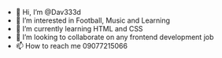 - 👋 Hi, I’m @Dav333d
- 👀 I’m interested in Football, Music and Learning
- 🌱 I’m currently learning HTML and CSS
- 💞️ I’m looking to collaborate on any frontend development job
- 📫 How to reach me 09077215066

<!---
Dav333d/Dav333d is a ✨ special ✨ repository because its `README.md` (this file) appears on your GitHub profile.
You can click the Preview link to take a look at your changes.
--->
